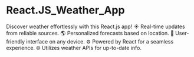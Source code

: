 # React.JS_Weather_App
Discover weather effortlessly with this React.js app! ☀️ Real-time updates from reliable sources. 🌎 Personalized forecasts based on location. 🎨 User-friendly interface on any device. ⚙️ Powered by React for a seamless experience. 🌐 Utilizes weather APIs for up-to-date info.
